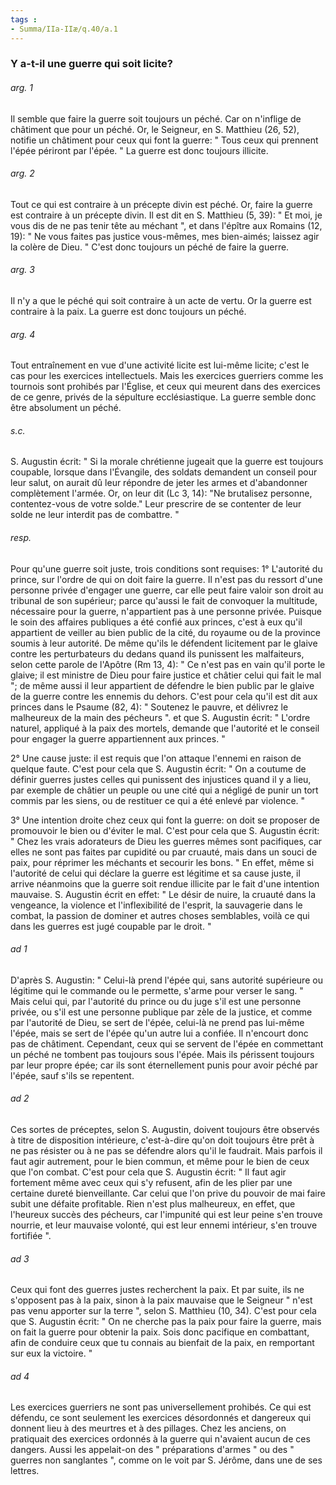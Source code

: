 ```yaml
---
tags : 
- Summa/IIa-IIæ/q.40/a.1
---
```


### Y a-t-il une guerre qui soit licite?

###### arg. 1
Il semble que faire la guerre soit toujours un péché. Car on n'inflige de châtiment que pour un péché. Or, le Seigneur, en S. Matthieu (26, 52), notifie un châtiment pour ceux qui font la guerre: " Tous ceux qui prennent l'épée périront par l'épée. " La guerre est donc toujours illicite. 

###### arg. 2
Tout ce qui est contraire à un précepte divin est péché. Or, faire la guerre est contraire à un précepte divin. Il est dit en S. Matthieu (5, 39): " Et moi, je vous dis de ne pas tenir tête au méchant ", et dans l'épître aux Romains (12, 19): " Ne vous faites pas justice vous-mêmes, mes bien-aimés; laissez agir la colère de Dieu. " C'est donc toujours un péché de faire la guerre. 

###### arg. 3
Il n'y a que le péché qui soit contraire à un acte de vertu. Or la guerre est contraire à la paix. La guerre est donc toujours un péché. 

###### arg. 4
Tout entraînement en vue d'une activité licite est lui-même licite; c'est le cas pour les exercices intellectuels. Mais les exercices guerriers comme les tournois sont prohibés par l'Église, et ceux qui meurent dans des exercices de ce genre, privés de la sépulture ecclésiastique. La guerre semble donc être absolument un péché. 

###### s.c.
S. Augustin écrit: " Si la morale chrétienne jugeait que la guerre est toujours coupable, lorsque dans l'Évangile, des soldats demandent un conseil pour leur salut, on aurait dû leur répondre de jeter les armes et d'abandonner complètement l'armée. Or, on leur dit (Lc 3, 14): "Ne brutalisez personne, contentez-vous de votre solde." Leur prescrire de se contenter de leur solde ne leur interdit pas de combattre. " 

###### resp.
Pour qu'une guerre soit juste, trois conditions sont requises: 1° L'autorité du prince, sur l'ordre de qui on doit faire la guerre. Il n'est pas du ressort d'une personne privée d'engager une guerre, car elle peut faire valoir son droit au tribunal de son supérieur; parce qu'aussi le fait de convoquer la multitude, nécessaire pour la guerre, n'appartient pas à une personne privée. Puisque le soin des affaires publiques a été confié aux princes, c'est à eux qu'il appartient de veiller au bien public de la cité, du royaume ou de la province soumis à leur autorité. De même qu'ils le défendent licitement par le glaive contre les perturbateurs du dedans quand ils punissent les malfaiteurs, selon cette parole de l'Apôtre (Rm 13, 4): " Ce n'est pas en vain qu'il porte le glaive; il est ministre de Dieu pour faire justice et châtier celui qui fait le mal "; de même aussi il leur appartient de défendre le bien public par le glaive de la guerre contre les ennemis du dehors. C'est pour cela qu'il est dit aux princes dans le Psaume (82, 4): " Soutenez le pauvre, et délivrez le malheureux de la main des pécheurs ". et que S. Augustin écrit: " L'ordre naturel, appliqué à la paix des mortels, demande que l'autorité et le conseil pour engager la guerre appartiennent aux princes. " 

2° Une cause juste: il est requis que l'on attaque l'ennemi en raison de quelque faute. C'est pour cela que S. Augustin écrit: " On a coutume de définir guerres justes celles qui punissent des injustices quand il y a lieu, par exemple de châtier un peuple ou une cité qui a négligé de punir un tort commis par les siens, ou de restituer ce qui a été enlevé par violence. " 

3° Une intention droite chez ceux qui font la guerre: on doit se proposer de promouvoir le bien ou d'éviter le mal. C'est pour cela que S. Augustin écrit: " Chez les vrais adorateurs de Dieu les guerres mêmes sont pacifiques, car elles ne sont pas faites par cupidité ou par cruauté, mais dans un souci de paix, pour réprimer les méchants et secourir les bons. " En effet, même si l'autorité de celui qui déclare la guerre est légitime et sa cause juste, il arrive néanmoins que la guerre soit rendue illicite par le fait d'une intention mauvaise. S. Augustin écrit en effet: " Le désir de nuire, la cruauté dans la vengeance, la violence et l'inflexibilité de l'esprit, la sauvagerie dans le combat, la passion de dominer et autres choses semblables, voilà ce qui dans les guerres est jugé coupable par le droit. " 

###### ad 1
D'après S. Augustin: " Celui-là prend l'épée qui, sans autorité supérieure ou légitime qui le commande ou le permette, s'arme pour verser le sang. " Mais celui qui, par l'autorité du prince ou du juge s'il est une personne privée, ou s'il est une personne publique par zèle de la justice, et comme par l'autorité de Dieu, se sert de l'épée, celui-là ne prend pas lui-même l'épée, mais se sert de l'épée qu'un autre lui a confiée. Il n'encourt donc pas de châtiment. Cependant, ceux qui se servent de l'épée en commettant un péché ne tombent pas toujours sous l'épée. Mais ils périssent toujours par leur propre épée; car ils sont éternellement punis pour avoir péché par l'épée, sauf s'ils se repentent. 

###### ad 2
Ces sortes de préceptes, selon S. Augustin, doivent toujours être observés à titre de disposition intérieure, c'est-à-dire qu'on doit toujours être prêt à ne pas résister ou à ne pas se défendre alors qu'il le faudrait. Mais parfois il faut agir autrement, pour le bien commun, et même pour le bien de ceux que l'on combat. C'est pour cela que S. Augustin écrit: " Il faut agir fortement même avec ceux qui s'y refusent, afin de les plier par une certaine dureté bienveillante. Car celui que l'on prive du pouvoir de mai faire subit une défaite profitable. Rien n'est plus malheureux, en effet, que l'heureux succès des pécheurs, car l'impunité qui est leur peine s'en trouve nourrie, et leur mauvaise volonté, qui est leur ennemi intérieur, s'en trouve fortifiée ". 

###### ad 3
Ceux qui font des guerres justes recherchent la paix. Et par suite, ils ne s'opposent pas à la paix, sinon à la paix mauvaise que le Seigneur " n'est pas venu apporter sur la terre ", selon S. Matthieu (10, 34). C'est pour cela que S. Augustin écrit: " On ne cherche pas la paix pour faire la guerre, mais on fait la guerre pour obtenir la paix. Sois donc pacifique en combattant, afin de conduire ceux que tu connais au bienfait de la paix, en remportant sur eux la victoire. " 

###### ad 4
Les exercices guerriers ne sont pas universellement prohibés. Ce qui est défendu, ce sont seulement les exercices désordonnés et dangereux qui donnent lieu à des meurtres et à des pillages. Chez les anciens, on pratiquait des exercices ordonnés à la guerre qui n'avaient aucun de ces dangers. Aussi les appelait-on des " préparations d'armes " ou des " guerres non sanglantes ", comme on le voit par S. Jérôme, dans une de ses lettres. 

